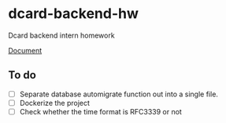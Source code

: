 # dcard-backend-hw
Dcard backend intern homework

[Document](https://drive.google.com/file/d/1AreBiHDUYXH6MI5OqWpKP-f6-W0zA8np/view)

## To do

- [ ] Separate database automigrate function out into a single file.
- [ ] Dockerize the project
- [ ] Check whether the time format is RFC3339 or not
